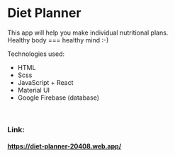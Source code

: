 # Diet Planner
This app will help you make individual nutritional plans. <br>
Healthy body === healthy mind :-)


 Technologies used: <br>
- HTML
- Scss
- JavaScript + React
- Material UI
- Google Firebase (database)
<br>

### Link:
#### https://diet-planner-20408.web.app/
